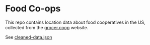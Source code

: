 # Food Co-ops

This repo contains location data about food cooperatives in the US, collected from the [grocer.coop](https://www.grocer.coop/coops) website.

See [cleaned-data.json](cleaned-data.json)

